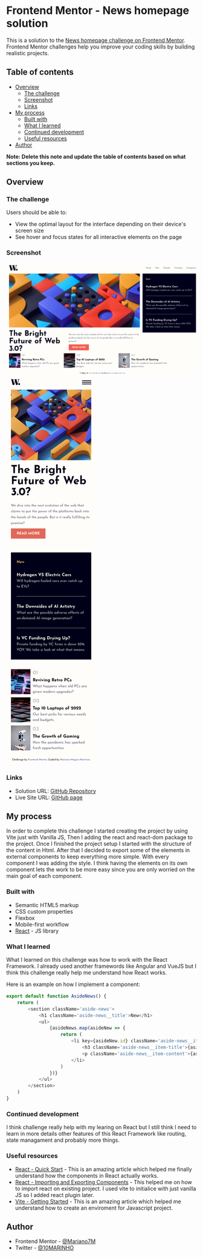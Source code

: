 # Frontend Mentor - News homepage solution

This is a solution to the [News homepage challenge on Frontend Mentor](https://www.frontendmentor.io/challenges/news-homepage-H6SWTa1MFl). Frontend Mentor challenges help you improve your coding skills by building realistic projects.

## Table of contents

- [Overview](#overview)
  - [The challenge](#the-challenge)
  - [Screenshot](#screenshot)
  - [Links](#links)
- [My process](#my-process)
  - [Built with](#built-with)
  - [What I learned](#what-i-learned)
  - [Continued development](#continued-development)
  - [Useful resources](#useful-resources)
- [Author](#author)

**Note: Delete this note and update the table of contents based on what sections you keep.**

## Overview

### The challenge

Users should be able to:

- View the optimal layout for the interface depending on their device's screen size
- See hover and focus states for all interactive elements on the page

### Screenshot

![](./screenshots/screenshot-desktop.png)
![](./screenshots/screenshot-mobile.png)

### Links

- Solution URL: [GitHub Repository](https://github.com/Mariano7M/News-Homepage)
- Live Site URL: [GitHub page](https://mariano7m.github.io/News-Homepage/)

## My process

In order to complete this challenge I started creating the project by using Vite just with Vanilla JS, Then I adding the react and react-dom package to the project. Once I finished the project setup I started with the structure of the content in Html. After that I decided to export some of the elements in external components to keep everything more simple. With every component I was adding the style. I think having the elements on its own component lets the work to be more easy since you are only worried on the main goal of each component.

### Built with

- Semantic HTML5 markup
- CSS custom properties
- Flexbox
- Mobile-first workflow
- [React](https://reactjs.org/) - JS library

### What I learned

What I learned on this challenge was how to work with the React Framework. I already used another framewords like Angular and VueJS but I think this challenge really help me understand how React works.

Here is an example on how I implement a component:

```js
export default function AsideNews() {
	return (
		<section className='aside-news'>
			<h1 className='aside-news__title'>New</h1>
			<ul>
				{asideNews.map(asideNew => {
					return (
						<li key={asideNew.id} className='aside-news__item'>
							<h3 className='aside-news__item-title'>{asideNew.title}</h3>
							<p className='aside-news__item-content'>{asideNew.content}</p>
						</li>
					)
				})}
			</ul>
		</section>
	)
}
```

### Continued development

I think challenge really help with my learing on React but I still think I need to learn in more details other features of this React Framework like routing, state managament and probably more things.

### Useful resources

- [React - Quick Start](https://react.dev/learn) - This is an amazing article which helped me finally understand how the components in React actually works.
- [React - Importing and Exporting Components](https://react.dev/learn/importing-and-exporting-components) - This helped me on how to import react on existing project. I used vite to initialice with just vanilla JS so I added react plugin later.
- [Vite - Getting Started](https://vitejs.dev/guide/) - This is an amazing article which helped me understand how to create an enviroment for Javascript project.

## Author

- Frontend Mentor - [@Mariano7M](https://www.frontendmentor.io/profile/Mariano7M)
- Twitter - [@10MARINHO](https://twitter.com/10MARINHO)
